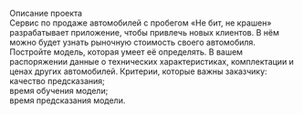 Описание проекта\
Сервис по продаже автомобилей с пробегом «Не бит, не крашен» разрабатывает приложение, чтобы привлечь новых клиентов. В нём можно будет узнать рыночную стоимость своего автомобиля.
Постройте модель, которая умеет её определять. В вашем распоряжении данные о технических характеристиках, комплектации и ценах других автомобилей.
Критерии, которые важны заказчику:\
качество предсказания;\
время обучения модели;\
время предсказания модели.
